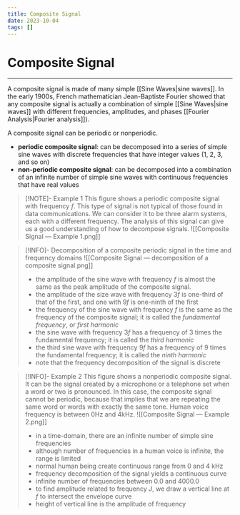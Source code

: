 ```yaml
---
title: Composite Signal
date: 2023-10-04
tags: []
---
```

# Composite Signal

---

A composite signal is made of many simple [[Sine Waves|sine waves]]. In the early 1900s, French mathematician Jean-Baptiste Fourier showed that any composite signal is actually a combination of simple [[Sine Waves|sine waves]] with different frequencies, amplitudes, and phases [[Fourier Analysis|Fourier analysis]]).

A composite signal can be periodic or nonperiodic.

- **periodic composite signal**: can be decomposed into a series of simple sine waves with discrete frequencies that have integer values (1, 2, 3, and so on)
- **non-periodic composite signal**: can be decomposed into a combination of an infinite number of simple sine waves with continuous frequencies that have real values

> [!NOTE]- Example 1
> This figure shows a periodic composite signal with frequency $f$. This type of signal is not typical of those found in data communications. We can consider it to be three alarm systems, each with a different frequency. The analysis of this signal can give us a good understanding of how to decompose signals.
> ![[Composite Signal — Example 1.png]]

> [!INFO]- Decomposition of a composite periodic signal in the time and frequency domains
> ![[Composite Signal — decomposition of a composite signal.png]]
> 
> - the amplitude of the sine wave with frequency $f$ is almost the same as the peak amplitude of the composite signal.
> - the amplitude of the size wave with frequency $3f$ is one-third of that of the first, and one with $9f$ is one-ninth of the first
> - the frequency of the sine wave with frequency $f$ is the same as the frequency of the composite signal; it is called the _fundamental frequency_, or _first harmonic_
> - the sine wave with frequency $3f$ has a frequency of 3 times the fundamental frequency; it is called the _third harmonic_
> - the third sine wave with frequency $9f$ has a frequency of 9 times the fundamental frequency; it is called the _ninth harmonic_
> - note that the frequency decomposition of the signal is discrete

> [!INFO]- Example 2
> This figure shows a nonperiodic composite signal. It can be the signal created by a microphone or a telephone set when a word or two is pronounced. In this case, the composite signal cannot be periodic, because that implies that we are repeating the same word or words with exactly the same tone. Human voice frequency is between 0Hz and 4kHz.
> ![[Composite Signal — Example 2.png]]
> 
> - in a time-domain, there are an infinite number of simple sine frequencies
> - although number of frequencies in a human voice is infinite, the range is limited
> - normal human being create continuous range from 0 and 4 kHz
> - frequency decomposition of the signal yields a continuous curve
> - infinite number of frequencies between 0.0 and 4000.0
> - to find amplitude related to frequency $J$, we draw a vertical line at $f$ to intersect the envelope curve
> - height of vertical line is the amplitude of frequency
